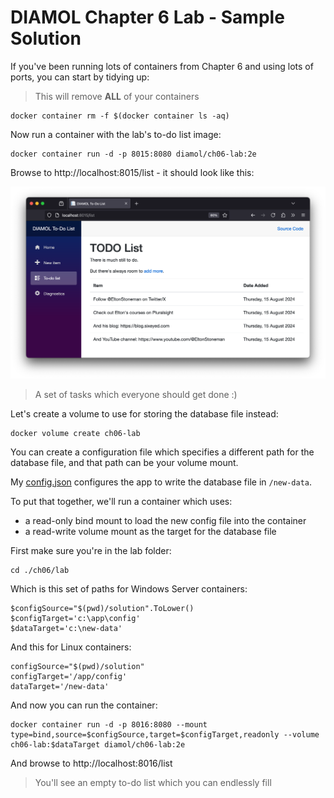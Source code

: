 # DIAMOL Chapter 6 Lab - Sample Solution

If you've been running lots of containers from Chapter 6 and using lots of ports, you can start by tidying up:

> This will remove **ALL** of your containers

```
docker container rm -f $(docker container ls -aq)
```

Now run a container with the lab's to-do list image:

```
docker container run -d -p 8015:8080 diamol/ch06-lab:2e
```

Browse to http://localhost:8015/list  - it should look like this:

![Sample to-do list with some important tasks](./todo-list-v3.png)

> A set of tasks which everyone should get done :)

Let's create a volume to use for storing the database file instead:

```
docker volume create ch06-lab
```

You can create a configuration file which specifies a different path for the database file, and that path can be your volume mount. 

My [config.json](./solution/config.json) configures the app to write the database file in `/new-data`.

To put that together, we'll run a container which uses:

- a read-only bind mount to load the new config file into the container
- a read-write volume mount as the target for the database file

First make sure you're in the lab folder:

```
cd ./ch06/lab
```

Which is this set of paths for Windows Server containers:

```
$configSource="$(pwd)/solution".ToLower()
$configTarget='c:\app\config'
$dataTarget='c:\new-data'
```

And this for Linux containers:

```
configSource="$(pwd)/solution"
configTarget='/app/config'
dataTarget='/new-data'
```

And now you can run the container:

```
docker container run -d -p 8016:8080 --mount type=bind,source=$configSource,target=$configTarget,readonly --volume ch06-lab:$dataTarget diamol/ch06-lab:2e
```

And browse to http://localhost:8016/list

> You'll see an empty to-do list which you can endlessly fill